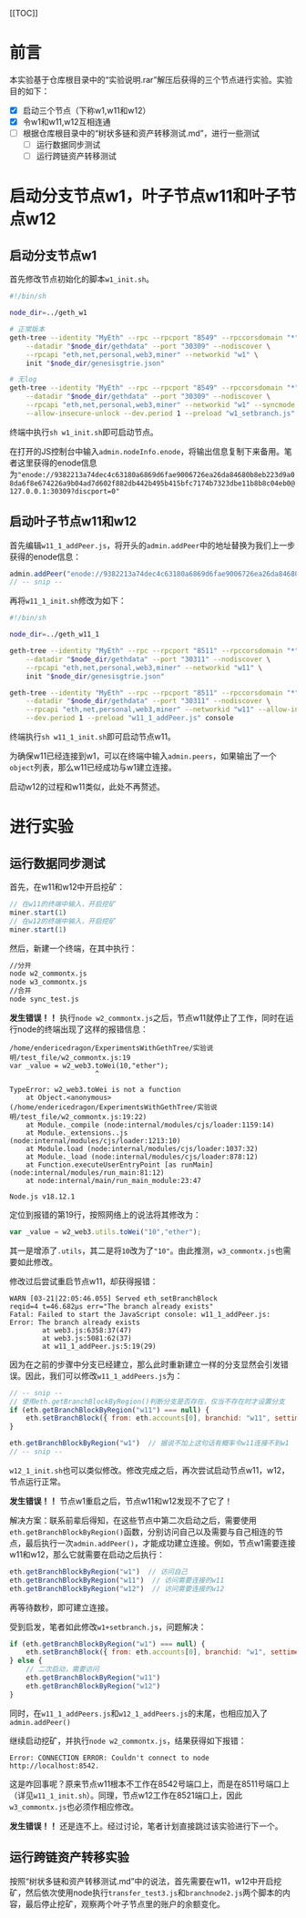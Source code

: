 [[TOC]]

# 前言
本实验基于仓库根目录中的“实验说明.rar”解压后获得的三个节点进行实验。实验目的如下：

- [x] 启动三个节点（下称w1,w11和w12）
- [x] 令w1和w11,w12互相连通
- [ ] 根据仓库根目录中的“树状多链和资产转移测试.md”，进行一些测试
  - [ ] 运行数据同步测试
  - [ ] 运行跨链资产转移测试

# 启动分支节点w1，叶子节点w11和叶子节点w12

## 启动分支节点w1

首先修改节点初始化的脚本`w1_init.sh`。

```bash
#!/bin/sh

node_dir=../geth_w1

# 正常版本
geth-tree --identity "MyEth" --rpc --rpcport "8549" --rpccorsdomain "*" \
    --datadir "$node_dir/gethdata" --port "30309" --nodiscover \
    --rpcapi "eth,net,personal,web3,miner" --networkid "w1" \
    init "$node_dir/genesisgtrie.json"

# 无log
geth-tree --identity "MyEth" --rpc --rpcport "8549" --rpccorsdomain "*" \
    --datadir "$node_dir/gethdata" --port "30309" --nodiscover \
    --rpcapi "eth,net,personal,web3,miner" --networkid "w1" --syncmode "branch" \
    --allow-insecure-unlock --dev.period 1 --preload "w1_setbranch.js" console
```

终端中执行`sh w1_init.sh`即可启动节点。

在打开的JS控制台中输入`admin.nodeInfo.enode`，将输出信息复制下来备用。笔者这里获得的enode信息为`"enode://9382213a74dec4c63180a6869d6fae9006726ea26da84680b8eb223d9a08da6f8e674226a9b04ad7d602f882db442b495b415bfc7174b7323dbe11b8b8c04eb0@127.0.0.1:30309?discport=0"`

## 启动叶子节点w11和w12

首先编辑`w11_1_addPeer.js`，将开头的`admin.addPeer`中的地址替换为我们上一步获得的enode信息：

```js
admin.addPeer("enode://9382213a74dec4c63180a6869d6fae9006726ea26da84680b8eb223d9a08da6f8e674226a9b04ad7d602f882db442b495b415bfc7174b7323dbe11b8b8c04eb0@127.0.0.1:30309?discport=0")
// -- snip --
```

再将`w11_1_init.sh`修改为如下：

```bash
#!/bin/sh

node_dir=../geth_w11_1

geth-tree --identity "MyEth" --rpc --rpcport "8511" --rpccorsdomain "*" \
    --datadir "$node_dir/gethdata" --port "30311" --nodiscover \
    --rpcapi "eth,net,personal,web3,miner" --networkid "w11" \
    init "$node_dir/genesisgtrie.json"

geth-tree --identity "MyEth" --rpc --rpcport "8511" --rpccorsdomain "*" \
    --datadir "$node_dir/gethdata" --port "30311" --nodiscover \
    --rpcapi "eth,net,personal,web3,miner" --networkid "w11" --allow-insecure-unlock \
    --dev.period 1 --preload "w11_1_addPeer.js" console
```

终端执行`sh w11_1_init.sh`即可启动节点w11。

为确保w11已经连接到w1，可以在终端中输入`admin.peers`，如果输出了一个`object`列表，那么w11已经成功与w1建立连接。

启动w12的过程和w11类似，此处不再赘述。

# 进行实验

## 运行数据同步测试

首先，在w11和w12中开启挖矿：

```js
// 在w11的终端中输入，开启挖矿
miner.start(1)
// 在w12的终端中输入，开启挖矿
miner.start(1)
```

然后，新建一个终端，在其中执行：
```bash
//分开
node w2_commontx.js
node w3_commontx.js
//合并
node sync_test.js
```

**发生错误！！** 执行`node w2_commontx.js`之后，节点w11就停止了工作，同时在运行node的终端出现了这样的报错信息：
```
/home/endericedragon/ExperimentsWithGethTree/实验说明/test_file/w2_commontx.js:19
var _value = w2_web3.toWei(10,"ether");
                     ^

TypeError: w2_web3.toWei is not a function
    at Object.<anonymous> (/home/endericedragon/ExperimentsWithGethTree/实验说明/test_file/w2_commontx.js:19:22)
    at Module._compile (node:internal/modules/cjs/loader:1159:14)
    at Module._extensions..js (node:internal/modules/cjs/loader:1213:10)
    at Module.load (node:internal/modules/cjs/loader:1037:32)
    at Module._load (node:internal/modules/cjs/loader:878:12)
    at Function.executeUserEntryPoint [as runMain] (node:internal/modules/run_main:81:12)
    at node:internal/main/run_main_module:23:47

Node.js v18.12.1
```

定位到报错的第19行，按照网络上的说法将其修改为：
```js
var _value = w2_web3.utils.toWei("10","ether");
```

其一是增添了`.utils`，其二是将`10`改为了`"10"`。由此推测，`w3_commontx.js`也需要如此修改。

修改过后尝试重启节点w11，却获得报错：
```
WARN [03-21|22:05:46.055] Served eth_setBranchBlock                reqid=4 t=46.682µs err="The branch already exists"
Fatal: Failed to start the JavaScript console: w11_1_addPeer.js: Error: The branch already exists
        at web3.js:6358:37(47)
        at web3.js:5081:62(37)
        at w11_1_addPeer.js:5:19(29)
```

因为在之前的步骤中分支已经建立，那么此时重新建立一样的分支显然会引发错误。因此，我们可以修改`w11_1_addPeers.js`为：

```js
// -- snip --
// 使用eth.getBranchBlockByRegion()判断分支是否存在，仅当不存在时才设置分支
if (eth.getBranchBlockByRegion("w11") === null) {
    eth.setBranchBlock({ from: eth.accounts[0], branchid: "w11", settime: 20 })
}

eth.getBranchBlockByRegion("w1")  // 据说不加上这句话有概率令w11连接不到w1
// -- snip --
```

`w12_1_init.sh`也可以类似修改。修改完成之后，再次尝试启动节点w11，w12，节点运行正常。

**发生错误！！** 节点w1重启之后，节点w11和w12发现不了它了！

解决方案：联系前辈后得知，在这些节点中第二次启动之后，需要使用`eth.getBranchBlockByRegion()`函数，分别访问自己以及需要与自己相连的节点，最后执行一次`admin.addPeer()`，才能成功建立连接。例如，节点w1需要连接w11和w12，那么它就需要在启动之后执行：

```js
eth.getBranchBlockByRegion("w1")  // 访问自己
eth.getBranchBlockByRegion("w11")  // 访问需要连接的w11
eth.getBranchBlockByRegion("w12")  // 访问需要连接的w12
```

再等待数秒，即可建立连接。

受到启发，笔者如此修改`w1+setbranch.js`，问题解决：

```js
if (eth.getBranchBlockByRegion("w1") === null) {
    eth.setBranchBlock({ from: eth.accounts[0], branchid: "w1", settime: 10 })
} else {
    // 二次启动，需要访问
    eth.getBranchBlockByRegion("w11")
    eth.getBranchBlockByRegion("w12")
}
```

同时，在`w11_1_addPeers.js`和`w12_1_addPeers.js`的末尾，也相应加入了`admin.addPeer()`

继续启动挖矿，并执行`node w2_commontx.js`，结果获得如下报错：
```
Error: CONNECTION ERROR: Couldn't connect to node http://localhost:8542.
```

这是咋回事呢？原来节点w11根本不工作在8542号端口上，而是在8511号端口上（详见`w11_1_init.sh`）。同理，节点w12工作在8521端口上，因此`w3_commontx.js`也必须作相应修改。

**发生错误！！** 还是连不上。经过讨论，笔者计划直接跳过该实验进行下一个。

## 运行跨链资产转移实验

按照“树状多链和资产转移测试.md”中的说法，首先需要在w11，w12中开启挖矿，然后依次使用node执行`transfer_test3.js`和`branchnode2.js`两个脚本的内容，最后停止挖矿，观察两个叶子节点里的账户的余额变化。







